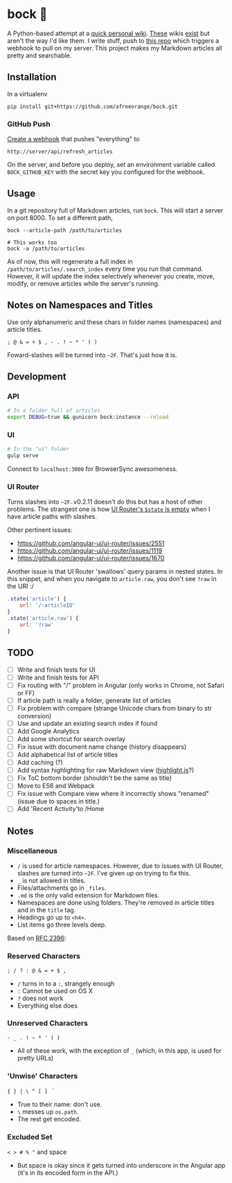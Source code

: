 bock :beer:
===========

A Python-based attempt at a [quick personal wiki][wiki_link]. [These][realms_wiki] wikis [exist][gollum] but aren't the way I'd like them. I write stuff, push to [this repo][article_repo] which triggers a webhook to pull on my server. This project makes my Markdown articles all pretty and searchable.

Installation
------------

In a virtualenv

    pip install git+https://github.com/afreeorange/bock.git

### GitHub Push

[Create a webhook](https://developer.github.com/webhooks/creating/) that pushes "everything" to

    http://server/api/refresh_articles

On the server, and before you deploy, set an environment variable called `BOCK_GITHUB_KEY` with the secret key you configured for the webhook.

Usage
-----

In a git repository full of Markdown articles, run `bock`. This will start a server on port 8000. To set a different path,

    bock --article-path /path/to/articles

    # This works too
    bock -a /path/to/articles

As of now, this will regenerate a full index in `/path/to/articles/.search_index` every time you run that command. However, it will update the index selectively whenever you create, move, modify, or remove articles while the server's running.

Notes on Namespaces and Titles
------------------------------

Use only alphanumeric and these chars in folder names (namespaces) and article titles.

    ; @ & = + $ , - . ! ~ * ' ( )

Foward-slashes will be turned into `~2F`. That's just how it is.

Development
-----------

### API

```bash
# In a folder full of articles
export DEBUG=true && gunicorn bock:instance --reload
```

### UI

```bash
# In the "ui" folder
gulp serve
```

Connect to `localhost:3000` for BrowserSync awesomeness.

### UI Router

Turns slashes into `~2F`. v0.2.11 doesn't do this but has a host of other problems. The strangest one is how [UI Router's `$state` is empty](https://github.com/angular-ui/ui-router/issues/1627) when I have article paths with slashes.

Other pertinent issues:

* https://github.com/angular-ui/ui-router/issues/2551
* https://github.com/angular-ui/ui-router/issues/1119
* https://github.com/angular-ui/ui-router/issues/1670

Another issue is that UI Router 'swallows' query params in nested states. In this snippet, and when you navigate to `article.raw`, you don't see `?raw` in the URI :/

```javascript
.state('article') {
    url: '/:articleID'
}
.state('article.raw') {
    url: '?raw'
}
```

TODO
----

* [ ] Write and finish tests for UI
* [ ] Write and finish tests for API
* [ ] Fix routing with "/" problem in Angular (only works in Chrome, not Safari or FF)
* [ ] If article path is really a folder, generate list of articles
* [ ] Fix problem with compare (strange Unicode chars from binary to str conversion)
* [ ] Use and update an existing search index if found
* [ ] Add Google Analytics
* [ ] Add some shortcut for search overlay
* [ ] Fix issue with document name change (history disappears)
* [ ] Add alphabetical list of article titles
* [ ] Add caching (?)
* [ ] Add syntax highlighting for raw Markdown view ([highlight.js](https://highlightjs.org)?)
* [ ] Fix ToC bottom border (shouldn't be the same as title)
* [ ] Move to ES6 and Webpack
* [ ] Fix issue with Compare view where it incorrectly shows "renamed" (issue due to spaces in title.)
* [ ] Add 'Recent Activity'to /Home

Notes
-----

### Miscellaneous

* `/` is used for article namespaces. However, due to issues with UI Router, slashes are turned into `~2F`. I've given up on trying to fix this.
* `_` is not allowed in titles.
* Files/attachments go in `_files`.
* `.md` is the only valid extension for Markdown files.
* Namespaces are done using folders. They're removed in article titles and in the `title` tag.
* Headings go up to `<h4>`.
* List items go three levels deep.

Based on [RFC 2396](http://www.ietf.org/rfc/rfc2396.txt):

### Reserved Characters

`; / ? : @ & = + $ ,`

* `/` turns in to a `:`, strangely enough
* `:` Cannot be used on OS X
* `?` does not work
* Everything else does

### Unreserved Characters

`- _ . ! ~ * ' ( )`

* All of these work, with the exception of `_` (which, in this app, is used for pretty URLs)

### 'Unwise' Characters

`{ } | \ ^ [ ] ` `

* True to their name: don't use.
* `\` messes up `os.path`.
* The rest get encoded.

### Excluded Set

`< > # % "` and space

* But space is okay since it gets turned into underscore in the Angular app (it's in its encoded form in the API.)

[realms_wiki]: https://github.com/scragg0x/realms-wiki
[gollum]: https://github.com/gollum/gollum
[article_repo]: https://github.com/afreeorange/wiki.nikhil.io.articles
[wiki_link]: http://wiki.nikhil.io
